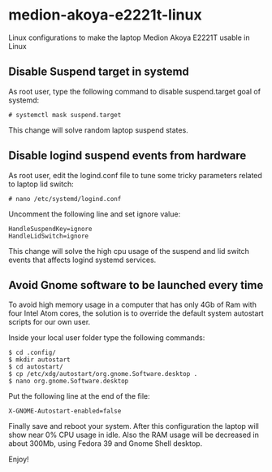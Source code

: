# medion-akoya-e2221t-linux
Linux configurations to make the laptop Medion Akoya E2221T usable in Linux

## Disable Suspend target in systemd
As root user, type the following command to disable suspend.target goal of systemd:
```
# systemctl mask suspend.target
```
This change will solve random laptop suspend states.

## Disable logind suspend events from hardware
As root user, edit the logind.conf file to tune some tricky parameters related to laptop lid switch:
```
# nano /etc/systemd/logind.conf 
```

Uncomment the following line and set ignore value:
```
HandleSuspendKey=ignore
HandleLidSwitch=ignore
```
This change will solve the high cpu usage of the suspend and lid switch events that affects logind systemd services.

## Avoid Gnome software to be launched every time
To avoid high memory usage in a computer that has only 4Gb of Ram with four Intel Atom cores, the solution is to override the default system autostart scripts for our own user.

Inside your local user folder type the following commands:
```
$ cd .config/
$ mkdir autostart
$ cd autostart/
$ cp /etc/xdg/autostart/org.gnome.Software.desktop .
$ nano org.gnome.Software.desktop 
```

Put the following line at the end of the file:
```
X-GNOME-Autostart-enabled=false
```
Finally save and reboot your system. After this configuration the laptop will show near 0% CPU usage in idle. Also the RAM usage will be decreased in about 300Mb, using Fedora 39 and Gnome Shell desktop.

Enjoy!
